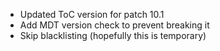 - Updated ToC version for patch 10.1
- Add MDT version check to prevent breaking it
- Skip blacklisting (hopefully this is temporary)